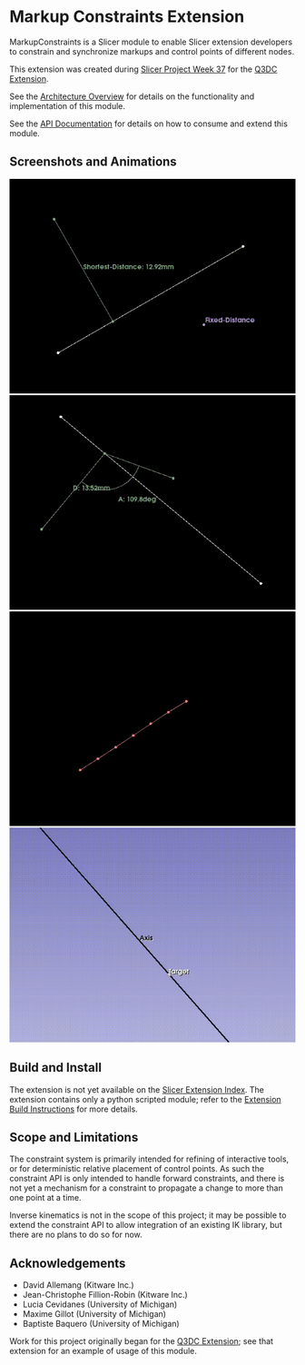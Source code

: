 # Markup Constraints Extension

MarkupConstraints is a Slicer module to enable Slicer extension developers to constrain 
and synchronize markups and control points of different nodes. 

This extension was created during [Slicer Project Week 37][pw37] for the
[Q3DC Extension][q3dc].

See the [Architecture Overview][arch] for details on the functionality and implementation 
of this module.

See the [API Documentation][api] for details on how to consume and extend this module. 

[q3dc]: https://github.com/DCBIA-OrthoLab/Q3DCExtension
[pw37]: https://projectweek.na-mic.org/PW37_2022_Virtual/Projects/MarkupConstraints/
[arch]: ./Docs/Architecture.md
[api]: ./Docs/API.md

## Screenshots and Animations

![Show line of projection to an axis](./Docs/project-anchor.gif)
![Show mixture of arbitrary markup nodes](./Docs/project-angle.gif)
![Chain of fixed distance constraints on multiple line nodes](./Docs/length-chain.gif)
![Lock point to axis](./Docs/project-axis.gif)

## Build and Install

The extension is not yet available on the [Slicer Extension Index][index]. The extension 
contains only a python scripted module; refer to the [Extension Build Instructions][build]
for more details.

[index]: https://github.com/Slicer/ExtensionsIndex
[build]: https://slicer.readthedocs.io/en/latest/developer_guide/extensions.html#build-an-extension

## Scope and Limitations

The constraint system is primarily intended for refining of interactive tools, or for
deterministic relative placement of control points. As such the constraint API is only
intended to handle forward constraints, and there is not yet a mechanism for a
constraint to propagate a change to more than one point at a time.

Inverse kinematics is not in the scope of this project; it may be possible to extend the
constraint API to allow integration of an existing IK library, but there are no plans to
do so for now.

## Acknowledgements

- David Allemang (Kitware Inc.)
- Jean-Christophe Fillion-Robin (Kitware Inc.)
- Lucia Cevidanes (University of Michigan)
- Maxime Gillot (University of Michigan)
- Baptiste Baquero (University of Michigan)

Work for this project originally began for the [Q3DC Extension][q3dc]; see that extension 
for an example of usage of this module.

